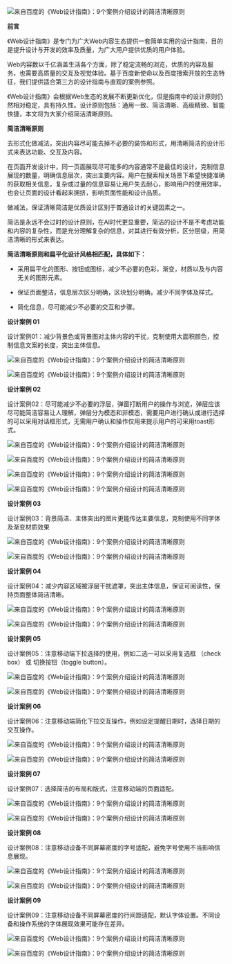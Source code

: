 ![来自百度的《Web设计指南》：9个案例介绍设计的简洁清晰原则](http://p3.pstatp.com/large/435c0001607765f12f2a)

**前言**

《Web设计指南》是专门为广大Web内容生态提供一套简单实用的设计指南，目的是提升设计与开发的效率及质量，为广大用户提供优质的用户体验。

Web内容数以千亿涵盖生活各个方面，除了稳定流畅的浏览，优质的内容及服务，也需要高质量的交互及视觉体验。基于百度新使命以及百度搜索开放的生态特征，我们提供适合第三方的设计指南与直观的案例参照。

《Web设计指南》会根据Web生态的发展不断更新优化，但是指南中的设计原则仍然相对稳定，具有持久性。设计原则包括：通用一致、简洁清晰、高级精致、智能快捷，本文将为大家介绍简洁清晰原则。

**简洁清晰原则**

去形式化做减法，突出内容尽可能去掉不必要的装饰和形式，用清晰简洁的设计形式来表达功能、交互及内容。

在页面开发设计中，同一页面展现尽可能多的内容通常不是最佳的设计，克制信息展现的数量，明确信息层次，突出主要内容。用户在搜索相关场景下希望快捷准确的获取相关信息，复杂或过量的信息容易让用户失去耐心，影响用户的使用效率，也会让页面的设计看起来拥挤，影响页面性能和设计品质。

做减法，保证清晰简洁是优质设计区别于普通设计的关键因素之一。

简洁是永远不会过时的设计原则，在AI时代更显重要，简洁的设计不是不考虑功能和内容的复杂性，而是充分理解复杂的信息，对其进行有效分析，区分层级，用简洁清晰的形式来表达。

**简洁清晰原则和扁平化设计风格相匹配，具体如下：**

* 采用扁平化的图形、按钮或图标，减少不必要的色彩，渐变，材质以及与内容无关的图形元素。

* 保证页面整洁，信息层次区分明确，区块划分明确，减少不同字体及样式。

* 简化信息，尽可能减少不必要的交互和步骤。

**设计案例 01**

设计案例01：减少背景色或背景图对主体内容的干扰，克制使用大面积颜色，控制信息文案的长度，突出主体信息。

![来自百度的《Web设计指南》：9个案例介绍设计的简洁清晰原则](http://p1.pstatp.com/large/435e00014fb2879f9120)

![来自百度的《Web设计指南》：9个案例介绍设计的简洁清晰原则](http://p9.pstatp.com/large/435e00014fb3f65070ad)

**设计案例 02**

设计案例02：尽可能减少不必要的浮层，弹窗打断用户的操作与浏览，弹层应该尽可能简洁容易让人理解，弹层分为模态和非模态，需要用户进行确认或进行选择的可以采用对话框形式，无需用户确认和操作仅用来提示用户的可采用toast形式。

![来自百度的《Web设计指南》：9个案例介绍设计的简洁清晰原则](http://p1.pstatp.com/large/43590004502f6972d761)

![来自百度的《Web设计指南》：9个案例介绍设计的简洁清晰原则](http://p1.pstatp.com/large/435d00014f590f509e20)

![来自百度的《Web设计指南》：9个案例介绍设计的简洁清晰原则](http://p3.pstatp.com/large/435f000142a8b225c5bd)

![来自百度的《Web设计指南》：9个案例介绍设计的简洁清晰原则](http://p3.pstatp.com/large/43590004502e50005276)

**设计案例 03**

设计案例03：背景简洁、主体突出的图片更能传达主要信息，克制使用不同字体及渐变材质效果

![来自百度的《Web设计指南》：9个案例介绍设计的简洁清晰原则](http://p1.pstatp.com/large/435c0001607809ef8ab7)

![来自百度的《Web设计指南》：9个案例介绍设计的简洁清晰原则](http://p1.pstatp.com/large/435a0003d486bdf4dbde)

**设计案例 04**

设计案例04：减少内容区域被浮层干扰遮罩，突出主体信息，保证可阅读性，保持页面整体简洁清晰。

![来自百度的《Web设计指南》：9个案例介绍设计的简洁清晰原则](http://p3.pstatp.com/large/435c0001607a6c5c298f)

![来自百度的《Web设计指南》：9个案例介绍设计的简洁清晰原则](http://p3.pstatp.com/large/435b0001788c26116902)

**设计案例 05**

设计案例05：注意移动端下拉选择的使用，例如二选一可以采用复选框 （check box） 或 切换按钮（toggle button）。

![来自百度的《Web设计指南》：9个案例介绍设计的简洁清晰原则](http://p3.pstatp.com/large/435b0001788e9628a66d)

![来自百度的《Web设计指南》：9个案例介绍设计的简洁清晰原则](http://p3.pstatp.com/large/4359000450359912e985)

**设计案例 06**

设计案例06：注意移动端简化下拉交互操作，例如设定提醒日期时，选择日期的交互操作。

![来自百度的《Web设计指南》：9个案例介绍设计的简洁清晰原则](http://p1.pstatp.com/large/435c0001607d5b542527)

![来自百度的《Web设计指南》：9个案例介绍设计的简洁清晰原则](http://p9.pstatp.com/large/435c0001629521e0b4d8)

**设计案例 07**

设计案例07：选择简洁的布局和版式，注意移动端的页面适配。

![来自百度的《Web设计指南》：9个案例介绍设计的简洁清晰原则](http://p3.pstatp.com/large/435a0003d48b847c57ae)

![来自百度的《Web设计指南》：9个案例介绍设计的简洁清晰原则](http://p1.pstatp.com/large/435d00014f605bd01de2)

**设计案例 08**

设计案例08：注意移动设备不同屏幕密度的字号适配，避免字号使用不当影响信息展现。

![来自百度的《Web设计指南》：9个案例介绍设计的简洁清晰原则](http://p9.pstatp.com/large/435f000142ad8dcf40c1)

![来自百度的《Web设计指南》：9个案例介绍设计的简洁清晰原则](http://p9.pstatp.com/large/435d00014f61ed6b198c)

**设计案例 09**

设计案例09：注意移动设备不同屏幕密度的行间距适配，默认字体设置。不同设备和操作系统的字体展现效果可能存在差异。

![来自百度的《Web设计指南》：9个案例介绍设计的简洁清晰原则](http://p3.pstatp.com/large/43590004503a5d24407b)

![来自百度的《Web设计指南》：9个案例介绍设计的简洁清晰原则](http://p3.pstatp.com/large/435d00014f64d9116ab6)
